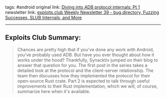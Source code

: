 tags: #android 
original link:  [Diving into ADB protocol internals: Pt 1](https://www.synacktiv.com/publications/diving-into-adb-protocol-internals-12)
newsletter link: [exploits.club Weekly Newsletter 39 - bug.directory, Fuzzing Successes, SLUB Internals, and More](https://blog.exploits.club/exploits-club-weekly-newsletter-39-bug-directory-fuzzing-successes-slub-internals-and-more-2/)

---
## Exploits Club Summary:
> Chances are pretty high that if you've done any work with Android, you've probably used ADB. But have you ever thought about how it works under the hood? Thankfully, Synacktiv jumped on their blog to answer that question for you. The first post in the series takes a detailed look at the protocol and the client-server relationship. The team then discusses how they implemented the protocol for their open-source Rust crate. Part 2 is expected to talk through useful improvements to their Rust implementation, which we will, of course, summarize here when it's available.   
